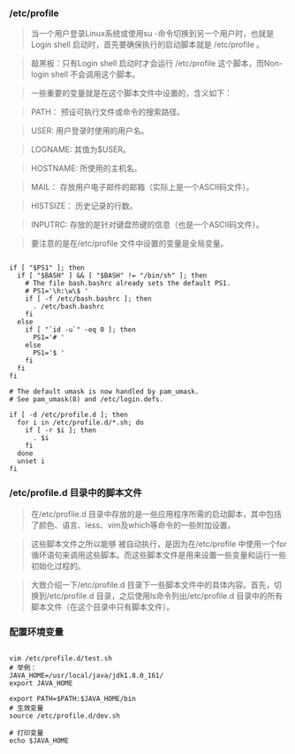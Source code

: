 ### /etc/profile

> 当一个用户登录Linux系统或使用su -命令切换到另一个用户时，也就是Login shell 启动时，首先要确保执行的启动脚本就是 /etc/profile 。

> 敲黑板：只有Login shell 启动时才会运行 /etc/profile 这个脚本，而Non-login shell 不会调用这个脚本。

> 一些重要的变量就是在这个脚本文件中设置的，含义如下：

> PATH： 预设可执行文件或命令的搜索路径。

> USER: 用户登录时使用的用户名。

> LOGNAME: 其值为$USER。

> HOSTNAME: 所使用的主机名。

> MAIL： 存放用户电子邮件的邮箱（实际上是一个ASCII码文件）。

> HISTSIZE： 历史记录的行数。

> INPUTRC: 存放的是针对键盘热键的信息（也是一个ASCII码文件）。

> 要注意的是在/etc/profile 文件中设置的变量是全局变量。

```linux

if [ "$PS1" ]; then
  if [ "$BASH" ] && [ "$BASH" != "/bin/sh" ]; then
    # The file bash.bashrc already sets the default PS1.
    # PS1='\h:\w\$ '
    if [ -f /etc/bash.bashrc ]; then
      . /etc/bash.bashrc
    fi
  else
    if [ "`id -u`" -eq 0 ]; then
      PS1='# '
    else
      PS1='$ '
    fi
  fi
fi

# The default umask is now handled by pam_umask.
# See pam_umask(8) and /etc/login.defs.

if [ -d /etc/profile.d ]; then
  for i in /etc/profile.d/*.sh; do
    if [ -r $i ]; then
      . $i
    fi
  done
  unset i
fi

```

### /etc/profile.d 目录中的脚本文件

> 在/etc/profile.d 目录中存放的是一些应用程序所需的启动脚本，其中包括了颜色、语言、less、vim及which等命令的一些附加设置。

> 这些脚本文件之所以能够 被自动执行，是因为在/etc/profile 中使用一个for循环语句来调用这些脚本。而这些脚本文件是用来设置一些变量和运行一些初始化过程的。

> 大致介绍一下/etc/profile.d 目录下一些脚本文件中的具体内容。首先，切换到/etc/profile.d 目录，之后使用ls命令列出/etc/profile.d 目录中的所有脚本文件（在这个目录中只有脚本文件）。

### 配置环境变量

```linux

vim /etc/profile.d/test.sh
# 举例：
JAVA_HOME=/usr/local/java/jdk1.8.0_161/
export JAVA_HOME
 
export PATH=$PATH:$JAVA_HOME/bin
# 生效变量
source /etc/profile.d/dev.sh

# 打印变量
echo $JAVA_HOME

```
